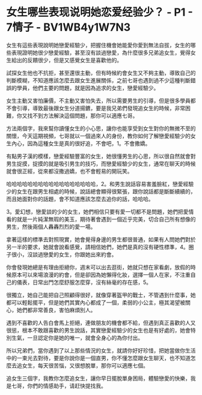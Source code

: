 # 女生哪些表现说明她恋爱经验少？ - P1 - 7情子 - BV1WB4y1W7N3

女生有這些表現說明她戀愛經驗少，把握住機會她能愛你愛到無法自拔，女生的哪些表現證明她很少戀愛經驗，甚至沒有談過戀愛，為什麼很多兄弟追女生，覺得女生給出的反饋很少，但是又感覺女生是喜歡他的。

試探女生他也不抗拒，甚至還很主動，但有時候約會女生又不夠主動，導致自己的判斷模糊，不知道應該怎麼去跟女生進展關係，之前七哥也遇到過不少這種判斷錯誤的學員，他們主要的問題，就是因為追求的女生，戀愛經驗少。

女生主動又害怕廉價，不主動又害怕失去，所以需要男生的引導，但是很多學員都不會引導，導致最後跟女生分道揚鑣，要是我兄弟們發現追女生的時候，非常困難，你又找不到方法解決這個問題，那你可以適應七哥。

方法兩個字，我來幫你讀懂女生的小心思，讓你也能享受到女生對你的無微不至的關懷，今天這期視頻，七哥就以一個過來人的身份，教你如何了解戀愛經驗少的女生內心，因為這種女生是真的很好追，不會吧，1。不會撒嬌。

有點男子漢的模樣，戀愛經驗豐富的女生，她很懂男生的心思，所以很自然就會對男生捉摸，捉摸的就是吸引男生的技巧，而戀愛經驗少的女生，通常在聊天的時候就會很正經，從來都沒撒過嬌，也不會輕易的開玩笑。

哈哈哈哈哈哈哈哈哈哈哈哈哈哈哈哈哈，2。和男生說話容易害羞臉紅，戀愛經驗少的女生在跟男生相處的時候，說話總會顯得很緊張，跟你說話都是斷斷續續的，而且她面對你的話題，會不知道應該怎麼去追你的話，哈哈哈。

3。愛幻想，戀愛談的少的女生，她們相信只要有愛一切都不是問題，她們把愛情看的就是一片純潔無瑕的美玉，期待著會遇到一個近乎完美，切合自己所有想像的男生，然後兩個人轟轟烈烈的愛一場。

拿著這樣的標準去對照現實，她會覺得身邊的男生都很普通，如果有人問她們對於另一半的要求，她就會說看感覺，請相信她們，她們是真的沒有硬性標準，4。圈子很小，沒談過戀愛的女生，你跟她出來約會。

你會發現她總是有理由拒絕你，週末可以出去逛街，她就只想在家看劇，放假的時候原本可以來場浪漫的約會，但是卻因為她懶得化妝，選擇一個人在家，不注重自己的儀表，日常出門怎麼舒服怎麼穿，沒有絲毫的存在感，5。

很獨立，她自己能把自己照顧得很好，就像穿著盔甲的戰士，不管遇到什麼事，她都可以輕鬆擺平，但是她們其實內心都成了一個，柔弱的小公主，極其渴望被關心，她們都非常善良，害怕麻煩別人。

遇到不喜歡的人告白會馬上拒絕，連做朋友的機會都不給，但遇到真正喜歡的人又很慫，根本不敢跟喜歡的男生說話，其實戀愛經驗少的女生也是有好處的，她會特別生氣，一旦認定你是她的唯一，就會全身心的為你付出。

所以兄弟們，當你遇到了以上那些情況的女生，就請你好好珍惜，把她當做你生活中的一束光去對待，要是你說你是一個直男，你不懂怎麼跟女生聊天，也不知道怎麼去追女生，每天很苦惱，又很想脫單，那你可以適應七個。

追女生三個字，我教你怎麼追女生，讓你早日擺脫單身困局，體驗戀愛的快樂，我是七哥，你們的情感助手，请赶快提找我。